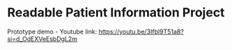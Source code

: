 # Readable Patient Information Project

Prototype demo - Youtube link: https://youtu.be/3Ifbl9T51a8?si=d_OdEXVeEsbDgL2m
